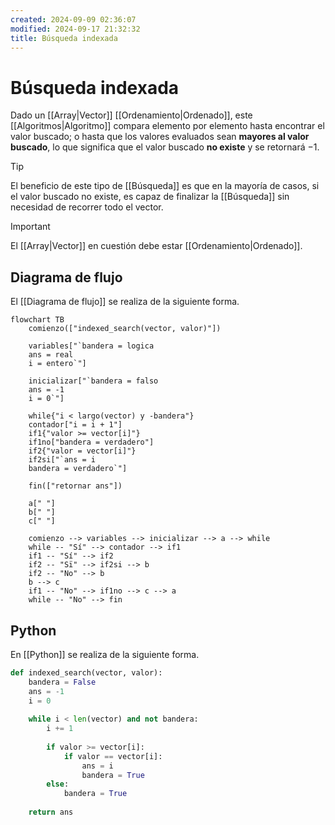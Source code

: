 ```yaml
---
created: 2024-09-09 02:36:07
modified: 2024-09-17 21:32:32
title: Búsqueda indexada
---
```


# Búsqueda indexada

Dado un [[Array|Vector]] [[Ordenamiento|Ordenado]], este [[Algoritmos|Algoritmo]] compara elemento por elemento hasta encontrar el valor buscado; o hasta que los valores evaluados sean **mayores al valor buscado**, lo que significa que el valor buscado **no existe** y se retornará $-1$.

> [!tip]
> El beneficio de este tipo de [[Búsqueda]] es que en la mayoría de casos, si el valor buscado no existe, es capaz de finalizar la [[Búsqueda]] sin necesidad de recorrer todo el vector.

> [!important]
> El [[Array|Vector]] en cuestión debe estar [[Ordenamiento|Ordenado]].

## Diagrama de flujo

El [[Diagrama de flujo]] se realiza de la siguiente forma.

```mermaid
flowchart TB
	comienzo(["indexed_search(vector, valor)"])
    
	variables["`bandera = logica
	ans = real
	i = entero`"]
	
	inicializar["`bandera = falso
	ans = -1
	i = 0`"]
	
	while{"i < largo(vector) y -bandera"}
	contador["i = i + 1"]
	if1{"valor >= vector[i]"}
	if1no["bandera = verdadero"]
	if2{"valor = vector[i]"}
	if2si["`ans = i
	bandera = verdadero`"]
		
	fin(["retornar ans"])
	
	a[" "]
	b[" "]
	c[" "]
    
	comienzo --> variables --> inicializar --> a --> while
	while -- "Sí" --> contador --> if1
	if1 -- "Sí" --> if2
	if2 -- "Sï" --> if2si --> b
	if2 -- "No" --> b
	b --> c
	if1 -- "No" --> if1no --> c --> a
	while -- "No" --> fin
```

## Python

En [[Python]] se realiza de la siguiente forma.

```python
def indexed_search(vector, valor):
    bandera = False
    ans = -1
    i = 0
    
    while i < len(vector) and not bandera:
        i += 1
        
        if valor >= vector[i]:
            if valor == vector[i]:
                ans = i
                bandera = True
        else:
            bandera = True
    
    return ans
```

